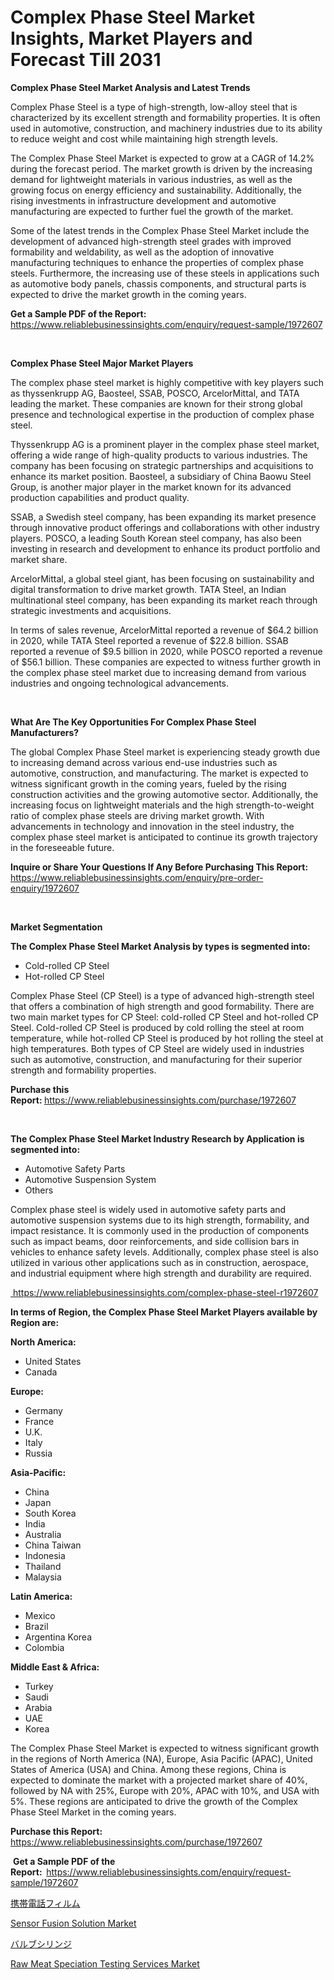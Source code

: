 <p><h1>Complex Phase Steel Market Insights, Market Players and Forecast Till 2031</h1></p><p><strong>Complex Phase Steel Market Analysis and Latest Trends</strong></p>
<p><p>Complex Phase Steel is a type of high-strength, low-alloy steel that is characterized by its excellent strength and formability properties. It is often used in automotive, construction, and machinery industries due to its ability to reduce weight and cost while maintaining high strength levels.</p><p>The Complex Phase Steel Market is expected to grow at a CAGR of 14.2% during the forecast period. The market growth is driven by the increasing demand for lightweight materials in various industries, as well as the growing focus on energy efficiency and sustainability. Additionally, the rising investments in infrastructure development and automotive manufacturing are expected to further fuel the growth of the market.</p><p>Some of the latest trends in the Complex Phase Steel Market include the development of advanced high-strength steel grades with improved formability and weldability, as well as the adoption of innovative manufacturing techniques to enhance the properties of complex phase steels. Furthermore, the increasing use of these steels in applications such as automotive body panels, chassis components, and structural parts is expected to drive the market growth in the coming years.</p></p>
<p><strong>Get a Sample PDF of the Report:&nbsp;</strong> <a href="https://www.reliablebusinessinsights.com/enquiry/request-sample/1972607">https://www.reliablebusinessinsights.com/enquiry/request-sample/1972607</a></p>
<p>&nbsp;</p>
<p><strong>Complex Phase Steel Major Market Players</strong></p>
<p><p>The complex phase steel market is highly competitive with key players such as thyssenkrupp AG, Baosteel, SSAB, POSCO, ArcelorMittal, and TATA leading the market. These companies are known for their strong global presence and technological expertise in the production of complex phase steel.</p><p>Thyssenkrupp AG is a prominent player in the complex phase steel market, offering a wide range of high-quality products to various industries. The company has been focusing on strategic partnerships and acquisitions to enhance its market position. Baosteel, a subsidiary of China Baowu Steel Group, is another major player in the market known for its advanced production capabilities and product quality.</p><p>SSAB, a Swedish steel company, has been expanding its market presence through innovative product offerings and collaborations with other industry players. POSCO, a leading South Korean steel company, has also been investing in research and development to enhance its product portfolio and market share.</p><p>ArcelorMittal, a global steel giant, has been focusing on sustainability and digital transformation to drive market growth. TATA Steel, an Indian multinational steel company, has been expanding its market reach through strategic investments and acquisitions.</p><p>In terms of sales revenue, ArcelorMittal reported a revenue of $64.2 billion in 2020, while TATA Steel reported a revenue of $22.8 billion. SSAB reported a revenue of $9.5 billion in 2020, while POSCO reported a revenue of $56.1 billion. These companies are expected to witness further growth in the complex phase steel market due to increasing demand from various industries and ongoing technological advancements.</p></p>
<p>&nbsp;</p>
<p><strong>What Are The Key Opportunities For Complex Phase Steel Manufacturers?</strong></p>
<p><p>The global Complex Phase Steel market is experiencing steady growth due to increasing demand across various end-use industries such as automotive, construction, and manufacturing. The market is expected to witness significant growth in the coming years, fueled by the rising construction activities and the growing automotive sector. Additionally, the increasing focus on lightweight materials and the high strength-to-weight ratio of complex phase steels are driving market growth. With advancements in technology and innovation in the steel industry, the complex phase steel market is anticipated to continue its growth trajectory in the foreseeable future.</p></p>
<p><strong>Inquire or Share Your Questions If Any Before Purchasing This Report:</strong> <a href="https://www.reliablebusinessinsights.com/enquiry/pre-order-enquiry/1972607">https://www.reliablebusinessinsights.com/enquiry/pre-order-enquiry/1972607</a></p>
<p>&nbsp;</p>
<p><strong>Market Segmentation</strong></p>
<p><strong>The Complex Phase Steel Market Analysis by types is segmented into:</strong></p>
<p><ul><li>Cold-rolled CP Steel</li><li>Hot-rolled CP Steel</li></ul></p>
<p><p>Complex Phase Steel (CP Steel) is a type of advanced high-strength steel that offers a combination of high strength and good formability. There are two main market types for CP Steel: cold-rolled CP Steel and hot-rolled CP Steel. Cold-rolled CP Steel is produced by cold rolling the steel at room temperature, while hot-rolled CP Steel is produced by hot rolling the steel at high temperatures. Both types of CP Steel are widely used in industries such as automotive, construction, and manufacturing for their superior strength and formability properties.</p></p>
<p><strong>Purchase this Report:&nbsp;</strong><a href="https://www.reliablebusinessinsights.com/purchase/1972607">https://www.reliablebusinessinsights.com/purchase/1972607</a></p>
<p>&nbsp;</p>
<p><strong>The Complex Phase Steel Market Industry Research by Application is segmented into:</strong></p>
<p><ul><li>Automotive Safety Parts</li><li>Automotive Suspension System</li><li>Others</li></ul></p>
<p><p>Complex phase steel is widely used in automotive safety parts and automotive suspension systems due to its high strength, formability, and impact resistance. It is commonly used in the production of components such as impact beams, door reinforcements, and side collision bars in vehicles to enhance safety levels. Additionally, complex phase steel is also utilized in various other applications such as in construction, aerospace, and industrial equipment where high strength and durability are required.</p></p>
<p><a href="https://www.reliablebusinessinsights.com/complex-phase-steel-r1972607">&nbsp;https://www.reliablebusinessinsights.com/complex-phase-steel-r1972607</a></p>
<p><strong>In terms of Region, the Complex Phase Steel Market Players available by Region are:</strong></p>
<p>
    <p> <strong> North America: </strong>
        <ul>
            <li>United States</li>
            <li>Canada</li>
        </ul>
        </p> 
    <p> <strong> Europe: </strong>
        <ul>
            <li>Germany</li>
            <li>France</li>
            <li>U.K.</li>
            <li>Italy</li>
            <li>Russia</li>
        </ul>
        </p> 
    <p> <strong> Asia-Pacific: </strong>
        <ul>
            <li>China</li>
            <li>Japan</li>
            <li>South Korea</li>
            <li>India</li>
            <li>Australia</li>
            <li>China Taiwan</li>
            <li>Indonesia</li>
            <li>Thailand</li>
            <li>Malaysia</li>
        </ul>
        </p> 
    <p> <strong> Latin America: </strong>
        <ul>
            <li>Mexico</li>
            <li>Brazil</li>
            <li>Argentina Korea</li>
            <li>Colombia</li>
        </ul>
        </p> 
    <p> <strong> Middle East & Africa: </strong>
        <ul>
            <li>Turkey</li>
            <li>Saudi</li>
            <li>Arabia</li>
            <li>UAE</li>
            <li>Korea</li>
        </ul>
    </p>
    </p>
<p><p>The Complex Phase Steel Market is expected to witness significant growth in the regions of North America (NA), Europe, Asia Pacific (APAC), United States of America (USA) and China. Among these regions, China is expected to dominate the market with a projected market share of 40%, followed by NA with 25%, Europe with 20%, APAC with 10%, and USA with 5%. These regions are anticipated to drive the growth of the Complex Phase Steel Market in the coming years.</p></p>
<p><strong>Purchase this Report: </strong><a href="https://www.reliablebusinessinsights.com/purchase/1972607">https://www.reliablebusinessinsights.com/purchase/1972607</a></p>
<p>&nbsp;<strong>Get a Sample PDF of the Report:&nbsp;&nbsp;</strong><a href="https://www.reliablebusinessinsights.com/enquiry/request-sample/1972607">https://www.reliablebusinessinsights.com/enquiry/request-sample/1972607</a></p>
<p><strong></strong></p>
<p><p><a href="https://medium.com/@addyserr7687/%E6%90%BA%E5%B8%AF%E9%9B%BB%E8%A9%B1%E3%83%95%E3%82%A3%E3%83%AB%E3%83%A0%E5%B8%82%E5%A0%B4%E3%81%AE%E5%88%86%E6%9E%90-%E3%82%B0%E3%83%AD%E3%83%BC%E3%83%90%E3%83%AB%E7%94%A3%E6%A5%AD%E3%81%AE%E5%B1%95%E6%9C%9B%E3%81%A8%E4%BA%88%E6%B8%AC-2024%E5%B9%B4%E3%81%8B%E3%82%892031%E5%B9%B4-4874e266f761">携帯電話フィルム</a></p><p><a href="https://github.com/alexxisgm/Market-Research-Report-List-1/blob/main/sensor-fusion-solution-market.md">Sensor Fusion Solution Market</a></p><p><a href="https://medium.com/@thomassandoval55/%E3%83%90%E3%83%AB%E3%83%96%E3%82%B7%E3%83%AA%E3%83%B3%E3%82%B8%E5%B8%82%E5%A0%B4%E3%81%AE%E8%A6%8F%E6%A8%A1-cagr-%E3%83%88%E3%83%AC%E3%83%B3%E3%83%892024%E5%B9%B4-2030%E5%B9%B4-cd360c7fed29">バルブシリンジ</a></p><p><a href="https://github.com/HenrietteMills1/Market-Research-Report-List-2/blob/main/raw-meat-speciation-testing-services-market.md">Raw Meat Speciation Testing Services Market</a></p></p>